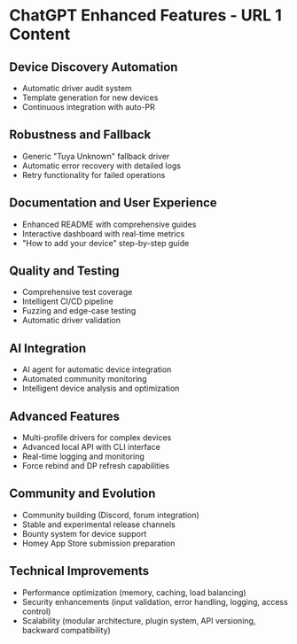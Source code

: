 # ChatGPT Enhanced Features - URL 1 Content

## Device Discovery Automation
- Automatic driver audit system
- Template generation for new devices
- Continuous integration with auto-PR

## Robustness and Fallback
- Generic "Tuya Unknown" fallback driver
- Automatic error recovery with detailed logs
- Retry functionality for failed operations

## Documentation and User Experience
- Enhanced README with comprehensive guides
- Interactive dashboard with real-time metrics
- "How to add your device" step-by-step guide

## Quality and Testing
- Comprehensive test coverage
- Intelligent CI/CD pipeline
- Fuzzing and edge-case testing
- Automatic driver validation

## AI Integration
- AI agent for automatic device integration
- Automated community monitoring
- Intelligent device analysis and optimization

## Advanced Features
- Multi-profile drivers for complex devices
- Advanced local API with CLI interface
- Real-time logging and monitoring
- Force rebind and DP refresh capabilities

## Community and Evolution
- Community building (Discord, forum integration)
- Stable and experimental release channels
- Bounty system for device support
- Homey App Store submission preparation

## Technical Improvements
- Performance optimization (memory, caching, load balancing)
- Security enhancements (input validation, error handling, logging, access control)
- Scalability (modular architecture, plugin system, API versioning, backward compatibility)
